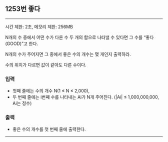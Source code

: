 ## 1253번 좋다

---

시간 제한: 2초, 메모리 제한: 256MB

N개의 수 중에서 어떤 수가 다른 수 두 개의 합으로 나타낼 수 있다면 그 수를 “좋다(GOOD)”고 한다.

N개의 수가 주어지면 그 중에서 좋은 수의 개수는 몇 개인지 출력하라.

수의 위치가 다르면 값이 같아도 다른 수이다.

### 입력

- 첫째 줄에는 수의 개수 N(1 ≤ N ≤ 2,000), 
- 두 번째 줄에는 i번째 수를 나타내는 Ai가 N개 주어진다. (|Ai| ≤ 1,000,000,000, Ai는 정수)

### 출력

- 좋은 수의 개수를 첫 번째 줄에 출력한다.
---